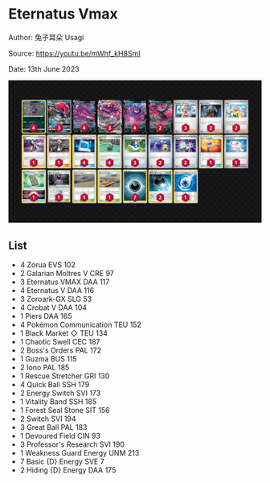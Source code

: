 # Eternatus Vmax

Author: 兔子耳朵 Usagi

Source: <https://youtu.be/mWhf_kH8SmI>

Date: 13th June 2023

![decklist](../../images/PAL/Eternatus%20Vmax/1-%20Eternatus%20Vmax.png)

## List

* 4 Zorua EVS 102
* 2 Galarian Moltres V CRE 97
* 3 Eternatus VMAX DAA 117
* 4 Eternatus V DAA 116
* 3 Zoroark-GX SLG 53
* 4 Crobat V DAA 104
* 1 Piers DAA 165
* 4 Pokémon Communication TEU 152
* 1 Black Market ◇ TEU 134
* 1 Chaotic Swell CEC 187
* 2 Boss's Orders PAL 172
* 1 Guzma BUS 115
* 2 Iono PAL 185
* 1 Rescue Stretcher GRI 130
* 4 Quick Ball SSH 179
* 2 Energy Switch SVI 173
* 1 Vitality Band SSH 185
* 1 Forest Seal Stone SIT 156
* 2 Switch SVI 194
* 3 Great Ball PAL 183
* 1 Devoured Field CIN 93
* 3 Professor's Research SVI 190
* 1 Weakness Guard Energy UNM 213
* 7 Basic {D} Energy SVE 7
* 2 Hiding {D} Energy DAA 175
